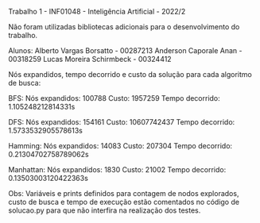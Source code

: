 Trabalho 1 - INF01048 - Inteligência Artificial - 2022/2

Não foram utilizadas bibliotecas adicionais para o desenvolvimento do trabalho.

Alunos:
Alberto Vargas Borsatto - 00287213
Anderson Caporale Anan - 00318259
Lucas Moreira Schirmbeck - 00324412

Nós expandidos, tempo decorrido e custo da solução para cada algoritmo de busca:

BFS:
Nós expandidos: 100788
Custo: 1957259
Tempo decorrido: 1.105248212814331s

DFS:
Nós expandidos: 154161
Custo: 10607742437
Tempo decorrido: 1.5733532905578613s

Hamming:
Nós expandidos: 14083
Custo: 207304
Tempo decorrido: 0.21304702758789062s

Manhattan:
Nós expandidos: 1830
Custo: 21002
Tempo decorrido: 0.13503003120422363s

Obs: Variáveis e prints definidos para contagem de nodos explorados, custo de busca e tempo de execução estão comentados
no código de solucao.py para que não interfira na realização dos testes.


